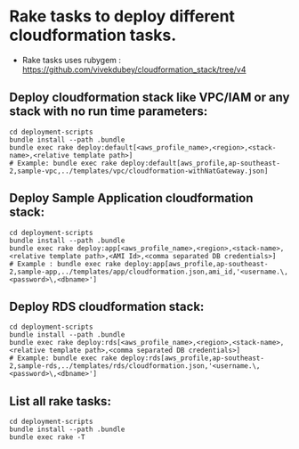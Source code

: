 # Rake tasks to deploy different cloudformation tasks.
- Rake tasks uses rubygem : https://github.com/vivekdubey/cloudformation_stack/tree/v4
## Deploy cloudformation stack like VPC/IAM or any stack with no run time parameters:
```
cd deployment-scripts
bundle install --path .bundle
bundle exec rake deploy:default[<aws_profile_name>,<region>,<stack-name>,<relative template path>]
# Example: bundle exec rake deploy:default[aws_profile,ap-southeast-2,sample-vpc,../templates/vpc/cloudformation-withNatGateway.json]
```
## Deploy Sample Application cloudformation stack:
```
cd deployment-scripts
bundle install --path .bundle
bundle exec rake deploy:app[<aws_profile_name>,<region>,<stack-name>,<relative template path>,<AMI Id>,<comma separated DB credentials>]
# Example : bundle exec rake deploy:app[aws_profile,ap-southeast-2,sample-app,../templates/app/cloudformation.json,ami_id,'<username.\,<password>\,<dbname>']
```
## Deploy RDS cloudformation stack:
```
cd deployment-scripts
bundle install --path .bundle
bundle exec rake deploy:rds[<aws_profile_name>,<region>,<stack-name>,<relative template path>,<comma separated DB credentials>]
# Example: bundle exec rake deploy:rds[aws_profile,ap-southeast-2,sample-rds,../templates/rds/cloudformation.json,'<username.\,<password>\,<dbname>']
```

## List all rake tasks:
```
cd deployment-scripts
bundle install --path .bundle
bundle exec rake -T
```
